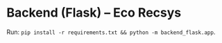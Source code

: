 # Backend (Flask) – Eco Recsys
Run: `pip install -r requirements.txt && python -m backend_flask.app`.
